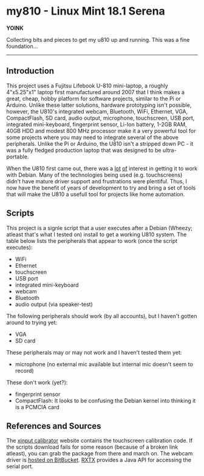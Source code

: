 my810 - Linux Mint 18.1 Serena
=====
**YOINK**

Collecting bits and pieces to get my u810 up and running. This was a fine foundation...

*********


Introduction
-------------
This project uses a Fujitsu Lifebook U-810 mini-laptop, a roughly 4"x5.25"x1" laptop first manufactured around 2007 that I think makes a great, cheap, hobby platform for software projects, similar to the Pi or Arduino. Unlike these latter solutions, hardware prototyping isn't possible, however, the U810's integrated webcam, Bluetooth, WiFi, Ethernet, VGA, CompactFlash, SD card, audio output, microphone, touchscreen, USB port, integrated mini-keyboard, fingerprint sensor, Li-Ion battery, 1-2GB RAM, 40GB HDD and modest 800 MHz processor make it a very powerful tool for some projects where you may need to integrate several of the above peripherals. Unlike the Pi or Arduino, the U810 isn't a stripped down PC - it was a fully fledged production laptop that was designed to be ultra-portable.

When the U810 first came out, there was a [lot][r1] [of][r4] interest in getting it to work with Debian. Many of the technologies being used (e.g. touchscreens) didn't have mature driver support and frustrations were plentiful. Thus, I now have the benefit of years of development to try and bring a set of tools that will make the U810 a usefull tool for projects like home automation. 

Scripts
--------
This project is a signle script that a user executes after a Debian (Wheezy; atleast that's what I tested on) install to get a working U810 system. The table below lists the peripherals that appear to work (once the script executes):
- WiFi
- Ethernet
- touchscreen
- USB port
- integrated mini-keyboard
- webcam
- Bluetooth
- audio output (via speaker-test)

The following peripherals should work (by all accounts), but I haven't gotten around to trying yet:
- VGA
- SD card

These peripherals may or may not work and I haven't tested them yet:
- microphone (no external mic available but internal mic doesn't seem to record)

These don't work (yet?):
- fingerprint sensor
- CompactFlash: It looks to be confusing the Debian kernel into thinking it is a PCMCIA card

References and Sources
----------
The [xinput calibrator][r2] website contains the touchscreen calibration code. If the scripts download fails for some reason (because of a broken link atleast), you can grab the package from there and march on. The webcam driver is [hosted on BitBucket][r3]. [RXTX][r5] provides a Java API for accessing the serial port.

[r1]: http://ubuntuforums.org/showthread.php?t=1549473 "Lucid Install on the Fujitsu u810"
[r2]: http://www.freedesktop.org/wiki/Software/xinput_calibrator/ "xinput calibrator"
[r3]: https://bitbucket.org/ahixon/r5u87x/downloads "r5u87x driver"
[r4]: http://exain.wordpress.com/2008/10/22/howto-fujitsu-u1010-u810-umpc-and-ubuntu-linux-804-hardy-heron/ "Howto – Fujitsu U1010 (U810) UMPC and Ubuntu Linux 8.04 Hardy Heron"
[r5]: http://mfizz.com/oss/rxtx-for-java "RXTX for Java"
